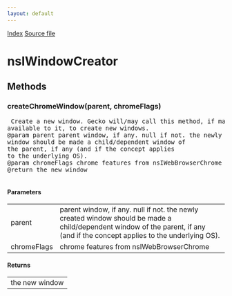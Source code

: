 ```yaml
---
layout: default
---
```

<div id='links'><a href="../index.html">Index</a>
<a href="http://dxr.mozilla.org/mozilla-central/source/embedding/nsIWindowCreator.idl">Source file</a>
</div>

# nsIWindowCreator #

## Methods ##

### createChromeWindow(parent, chromeFlags) ###
<pre> Create a new window. Gecko will/may call this method, if made  
available to it, to create new windows.  
@param parent parent window, if any. null if not. the newly created  
window should be made a child/dependent window of  
the parent, if any (and if the concept applies  
to the underlying OS).  
@param chromeFlags chrome features from nsIWebBrowserChrome  
@return the new window  
  
</pre>
#### Parameters ####

<table>

<tr>
<td>parent</td>
<td>parent window, if any. null if not. the newly created  
window should be made a child/dependent window of  
the parent, if any (and if the concept applies  
to the underlying OS).  
</td>
</tr>

<tr>
<td>chromeFlags</td>
<td>chrome features from nsIWebBrowserChrome  
</td>
</tr>

</table>

#### Returns ####

<table>

<tr>
<td>the new window  
</td>
</tr>

</table>
